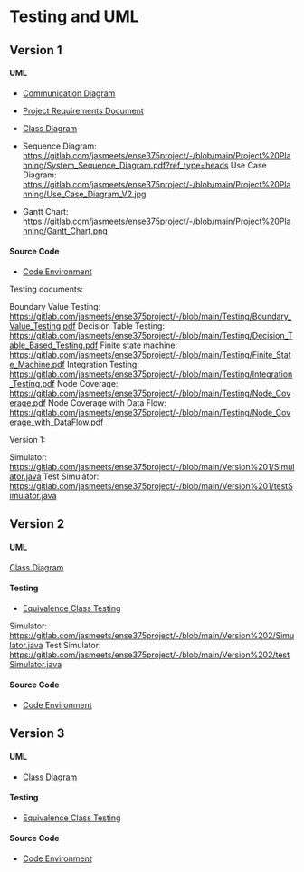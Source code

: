 # Testing and UML

## Version 1
#### UML
- [Communication Diagram](https://gitlab.com/jasmeets/ense375project/-/blob/main/Project%20Planning/Communication_Diagram.pdf?ref_type=heads)
- [Project Requirements Document](https://gitlab.com/jasmeets/ense375project/-/blob/main/Project%20Planning/Project-Requirements-Document.pdf?ref_type=heads)
- [Class Diagram](https://gitlab.com/jasmeets/ense375project/-/blob/main/Project%20Planning/Class_Diagram_V1.png?ref_type=heads)

- Sequence Diagram: https://gitlab.com/jasmeets/ense375project/-/blob/main/Project%20Planning/System_Sequence_Diagram.pdf?ref_type=heads
Use Case Diagram: https://gitlab.com/jasmeets/ense375project/-/blob/main/Project%20Planning/Use_Case_Diagram_V2.jpg

- Gantt Chart: https://gitlab.com/jasmeets/ense375project/-/blob/main/Project%20Planning/Gantt_Chart.png

#### Source Code 
- [Code Environment](https://gitlab.com/jasmeets/ense375project/-/tree/main/Version%201?ref_type=heads)

Testing documents:

Boundary Value Testing: https://gitlab.com/jasmeets/ense375project/-/blob/main/Testing/Boundary_Value_Testing.pdf
Decision Table Testing: https://gitlab.com/jasmeets/ense375project/-/blob/main/Testing/Decision_Table_Based_Testing.pdf
Finite state machine: https://gitlab.com/jasmeets/ense375project/-/blob/main/Testing/Finite_State_Machine.pdf
Integration Testing: https://gitlab.com/jasmeets/ense375project/-/blob/main/Testing/Integration_Testing.pdf
Node Coverage: https://gitlab.com/jasmeets/ense375project/-/blob/main/Testing/Node_Coverage.pdf
Node Coverage with Data Flow: https://gitlab.com/jasmeets/ense375project/-/blob/main/Testing/Node_Coverage_with_DataFlow.pdf

Version 1: 

Simulator: https://gitlab.com/jasmeets/ense375project/-/blob/main/Version%201/Simulator.java
Test Simulator: https://gitlab.com/jasmeets/ense375project/-/blob/main/Version%201/testSimulator.java

## Version 2
#### UML
[Class Diagram](https://gitlab.com/jasmeets/ense375project/-/blob/main/Project%20Planning/Class_Diagram_V2.png?ref_type=heads)

#### Testing
- [Equivalence Class Testing](https://gitlab.com/jasmeets/ense375project/-/blob/main/Project%20Planning/Equivalence_Class_Testing_Version_2_and_3.pdf?ref_type=heads)

Simulator: https://gitlab.com/jasmeets/ense375project/-/blob/main/Version%202/Simulator.java
Test Simulator: https://gitlab.com/jasmeets/ense375project/-/blob/main/Version%202/testSimulator.java

#### Source Code 
- [Code Environment](https://gitlab.com/jasmeets/ense375project/-/tree/main/Version%202?ref_type=heads)

## Version 3
#### UML
- [Class Diagram](https://gitlab.com/jasmeets/ense375project/-/blob/main/Project%20Planning/Class_Diagram_V3.png?ref_type=heads)

#### Testing
- [Equivalence Class Testing](https://gitlab.com/jasmeets/ense375project/-/blob/main/Project%20Planning/Equivalence_Class_Testing_Version_2_and_3.pdf?ref_type=heads)

#### Source Code 
- [Code Environment](https://gitlab.com/jasmeets/ense375project/-/tree/main/Version%203?ref_type=heads)


